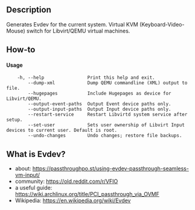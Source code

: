## Description
Generates Evdev for the current system. Virtual KVM (Keyboard-Video-Mouse) switch for Libvirt/QEMU virtual machines.

## How-to
#### Usage
        -h, --help                Print this help and exit.
            --dump-xml            Dump QEMU commandline (XML) output to file.
            --hugepages           Include Hugepages as device for Libvirt/QEMU.
            --output-event-paths  Output Event device paths only.
            --output-input-paths  Output Input device paths only.
            --restart-service     Restart Libvirtd system service after setup.
            --set-user            Sets user ownership of Libvirt Input devices to current user. Default is root.
            --undo-changes        Undo changes; restore file backups.

## What is Evdev?
* about:            https://passthroughpo.st/using-evdev-passthrough-seamless-vm-input/
* community:        https://old.reddit.com/r/VFIO
* a useful guide:   https://wiki.archlinux.org/title/PCI_passthrough_via_OVMF
* Wikipedia:        https://en.wikipedia.org/wiki/Evdev